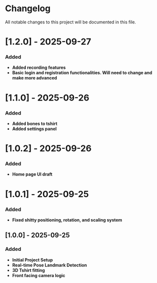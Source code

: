 # Changelog

All notable changes to this project will be documented in this file.

# [1.2.0] - 2025-09-27
### Added

-   **Added recording features**
-   **Basic login and registration functionalities. Will need to change and make more advanced**

# [1.1.0] - 2025-09-26
### Added

-   **Added bones to tshirt**
-   **Added settings panel**

# [1.0.2] - 2025-09-26
### Added

-   **Home page UI draft**

# [1.0.1] - 2025-09-25
### Added

-   **Fixed shitty positioning, rotation, and scaling system**

## [1.0.0] - 2025-09-25
### Added

-   **Initial Project Setup**
-   **Real-time Pose Landmark Detection**
-   **3D Tshirt fitting**
-   **Front facing camera logic**
